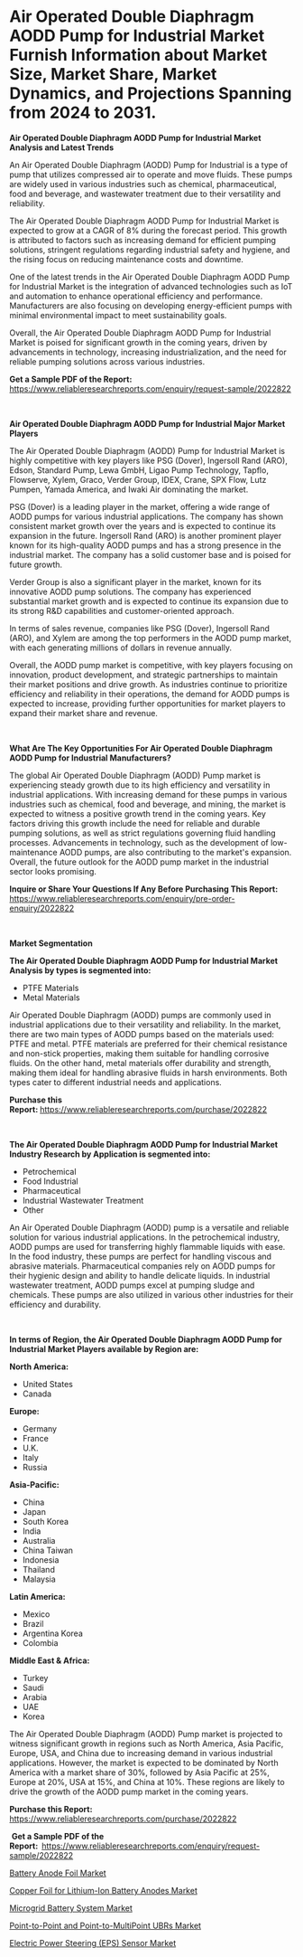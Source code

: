<p><h1>Air Operated Double Diaphragm AODD Pump for Industrial Market Furnish Information about Market Size, Market Share, Market Dynamics, and Projections Spanning from 2024 to 2031.</h1></p><p><strong>Air Operated Double Diaphragm AODD Pump for Industrial Market Analysis and Latest Trends</strong></p>
<p><p>An Air Operated Double Diaphragm (AODD) Pump for Industrial is a type of pump that utilizes compressed air to operate and move fluids. These pumps are widely used in various industries such as chemical, pharmaceutical, food and beverage, and wastewater treatment due to their versatility and reliability.</p><p>The Air Operated Double Diaphragm AODD Pump for Industrial Market is expected to grow at a CAGR of 8% during the forecast period. This growth is attributed to factors such as increasing demand for efficient pumping solutions, stringent regulations regarding industrial safety and hygiene, and the rising focus on reducing maintenance costs and downtime.</p><p>One of the latest trends in the Air Operated Double Diaphragm AODD Pump for Industrial Market is the integration of advanced technologies such as IoT and automation to enhance operational efficiency and performance. Manufacturers are also focusing on developing energy-efficient pumps with minimal environmental impact to meet sustainability goals.</p><p>Overall, the Air Operated Double Diaphragm AODD Pump for Industrial Market is poised for significant growth in the coming years, driven by advancements in technology, increasing industrialization, and the need for reliable pumping solutions across various industries.</p></p>
<p><strong>Get a Sample PDF of the Report:&nbsp;</strong> <a href="https://www.reliableresearchreports.com/enquiry/request-sample/2022822">https://www.reliableresearchreports.com/enquiry/request-sample/2022822</a></p>
<p>&nbsp;</p>
<p><strong>Air Operated Double Diaphragm AODD Pump for Industrial Major Market Players</strong></p>
<p><p>The Air Operated Double Diaphragm (AODD) Pump for Industrial Market is highly competitive with key players like PSG (Dover), Ingersoll Rand (ARO), Edson, Standard Pump, Lewa GmbH, Ligao Pump Technology, Tapflo, Flowserve, Xylem, Graco, Verder Group, IDEX, Crane, SPX Flow, Lutz Pumpen, Yamada America, and Iwaki Air dominating the market.</p><p>PSG (Dover) is a leading player in the market, offering a wide range of AODD pumps for various industrial applications. The company has shown consistent market growth over the years and is expected to continue its expansion in the future. Ingersoll Rand (ARO) is another prominent player known for its high-quality AODD pumps and has a strong presence in the industrial market. The company has a solid customer base and is poised for future growth.</p><p>Verder Group is also a significant player in the market, known for its innovative AODD pump solutions. The company has experienced substantial market growth and is expected to continue its expansion due to its strong R&D capabilities and customer-oriented approach.</p><p>In terms of sales revenue, companies like PSG (Dover), Ingersoll Rand (ARO), and Xylem are among the top performers in the AODD pump market, with each generating millions of dollars in revenue annually.</p><p>Overall, the AODD pump market is competitive, with key players focusing on innovation, product development, and strategic partnerships to maintain their market positions and drive growth. As industries continue to prioritize efficiency and reliability in their operations, the demand for AODD pumps is expected to increase, providing further opportunities for market players to expand their market share and revenue.</p></p>
<p>&nbsp;</p>
<p><strong>What Are The Key Opportunities For Air Operated Double Diaphragm AODD Pump for Industrial Manufacturers?</strong></p>
<p><p>The global Air Operated Double Diaphragm (AODD) Pump market is experiencing steady growth due to its high efficiency and versatility in industrial applications. With increasing demand for these pumps in various industries such as chemical, food and beverage, and mining, the market is expected to witness a positive growth trend in the coming years. Key factors driving this growth include the need for reliable and durable pumping solutions, as well as strict regulations governing fluid handling processes. Advancements in technology, such as the development of low-maintenance AODD pumps, are also contributing to the market's expansion. Overall, the future outlook for the AODD pump market in the industrial sector looks promising.</p></p>
<p><strong>Inquire or Share Your Questions If Any Before Purchasing This Report:</strong> <a href="https://www.reliableresearchreports.com/enquiry/pre-order-enquiry/2022822">https://www.reliableresearchreports.com/enquiry/pre-order-enquiry/2022822</a></p>
<p>&nbsp;</p>
<p><strong>Market Segmentation</strong></p>
<p><strong>The Air Operated Double Diaphragm AODD Pump for Industrial Market Analysis by types is segmented into:</strong></p>
<p><ul><li>PTFE Materials</li><li>Metal Materials</li></ul></p>
<p><p>Air Operated Double Diaphragm (AODD) pumps are commonly used in industrial applications due to their versatility and reliability. In the market, there are two main types of AODD pumps based on the materials used: PTFE and metal. PTFE materials are preferred for their chemical resistance and non-stick properties, making them suitable for handling corrosive fluids. On the other hand, metal materials offer durability and strength, making them ideal for handling abrasive fluids in harsh environments. Both types cater to different industrial needs and applications.</p></p>
<p><strong>Purchase this Report:&nbsp;</strong><a href="https://www.reliableresearchreports.com/purchase/2022822">https://www.reliableresearchreports.com/purchase/2022822</a></p>
<p>&nbsp;</p>
<p><strong>The Air Operated Double Diaphragm AODD Pump for Industrial Market Industry Research by Application is segmented into:</strong></p>
<p><ul><li>Petrochemical</li><li>Food Industrial</li><li>Pharmaceutical</li><li>Industrial Wastewater Treatment</li><li>Other</li></ul></p>
<p><p>An Air Operated Double Diaphragm (AODD) pump is a versatile and reliable solution for various industrial applications. In the petrochemical industry, AODD pumps are used for transferring highly flammable liquids with ease. In the food industry, these pumps are perfect for handling viscous and abrasive materials. Pharmaceutical companies rely on AODD pumps for their hygienic design and ability to handle delicate liquids. In industrial wastewater treatment, AODD pumps excel at pumping sludge and chemicals. These pumps are also utilized in various other industries for their efficiency and durability.</p></p>
<p>&nbsp;</p>
<p><strong>In terms of Region, the Air Operated Double Diaphragm AODD Pump for Industrial Market Players available by Region are:</strong></p>
<p>
    <p> <strong> North America: </strong>
        <ul>
            <li>United States</li>
            <li>Canada</li>
        </ul>
        </p> 
    <p> <strong> Europe: </strong>
        <ul>
            <li>Germany</li>
            <li>France</li>
            <li>U.K.</li>
            <li>Italy</li>
            <li>Russia</li>
        </ul>
        </p> 
    <p> <strong> Asia-Pacific: </strong>
        <ul>
            <li>China</li>
            <li>Japan</li>
            <li>South Korea</li>
            <li>India</li>
            <li>Australia</li>
            <li>China Taiwan</li>
            <li>Indonesia</li>
            <li>Thailand</li>
            <li>Malaysia</li>
        </ul>
        </p> 
    <p> <strong> Latin America: </strong>
        <ul>
            <li>Mexico</li>
            <li>Brazil</li>
            <li>Argentina Korea</li>
            <li>Colombia</li>
        </ul>
        </p> 
    <p> <strong> Middle East & Africa: </strong>
        <ul>
            <li>Turkey</li>
            <li>Saudi</li>
            <li>Arabia</li>
            <li>UAE</li>
            <li>Korea</li>
        </ul>
    </p>
    </p>
<p><p>The Air Operated Double Diaphragm (AODD) Pump market is projected to witness significant growth in regions such as North America, Asia Pacific, Europe, USA, and China due to increasing demand in various industrial applications. However, the market is expected to be dominated by North America with a market share of 30%, followed by Asia Pacific at 25%, Europe at 20%, USA at 15%, and China at 10%. These regions are likely to drive the growth of the AODD pump market in the coming years.</p></p>
<p><strong>Purchase this Report: </strong><a href="https://www.reliableresearchreports.com/purchase/2022822">https://www.reliableresearchreports.com/purchase/2022822</a></p>
<p>&nbsp;<strong>Get a Sample PDF of the Report:&nbsp;&nbsp;</strong><a href="https://www.reliableresearchreports.com/enquiry/request-sample/2022822">https://www.reliableresearchreports.com/enquiry/request-sample/2022822</a></p>
<p><strong></strong></p>
<p><p><a href="https://circular-yam-9b9.notion.site/Battery-Anode-Foil-Market-Size-Market-Trends-and-Growth-Outlook-forecasted-for-period-from-2024-to-2024b76693454952a2eb93bed619ff66">Battery Anode Foil Market</a></p><p><a href="https://copper-carbon-84f.notion.site/Copper-Foil-for-Lithium-Ion-Battery-Anodes-Market-Furnish-Information-about-Market-Size-Market-Shar-4175da3c620c48ea97ab89b7ae3348f7">Copper Foil for Lithium-Ion Battery Anodes Market</a></p><p><a href="https://cedar-agate-3da.notion.site/Microgrid-Battery-System-Market-Analysis-and-Market-Size-Global-Industry-Overview-Market-Segmentat-7419c30bafbc4076b478f8644e343779">Microgrid Battery System Market</a></p><p><a href="https://view.publitas.com/reportprime-1/insights-into-point-to-point-and-point-to-multipoint-ubrs-market-size-analysing-market-share-trends-and-growth-from-2024-to-2031/">Point-to-Point and Point-to-MultiPoint UBRs Market</a></p><p><a href="https://view.publitas.com/reportprime-1/electric-power-steering-eps-sensor-market-size-growing-and-forecasted-for-period-from-2024-2031-and-provides-complete-market-analysis-of-this-market/">Electric Power Steering (EPS) Sensor Market</a></p></p>